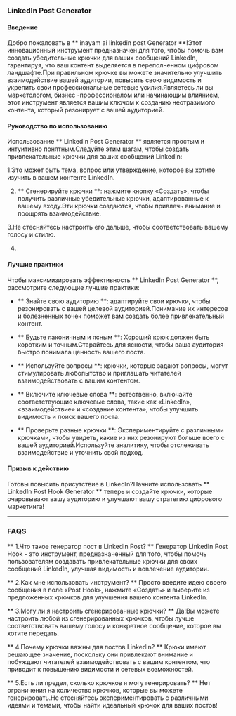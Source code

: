 ### LinkedIn Post Generator

#### Введение
Добро пожаловать в ** inayam ai linkedin post Generator **!Этот инновационный инструмент предназначен для того, чтобы помочь вам создать убедительные крючки для ваших сообщений LinkedIn, гарантируя, что ваш контент выделяется в переполненном цифровом ландшафте.При правильном крючке вы можете значительно улучшить взаимодействие вашей аудитории, повысить свою видимость и укрепить свои профессиональные сетевые усилия.Являетесь ли вы маркетологом, бизнес -профессионалом или начинающим влиянием, этот инструмент является вашим ключом к созданию неотразимого контента, который резонирует с вашей аудиторией.

#### Руководство по использованию
Использование ** LinkedIn Post Generator ** является простым и интуитивно понятным.Следуйте этим шагам, чтобы создать привлекательные крючки для ваших сообщений LinkedIn:

1.Это может быть тема, вопрос или утверждение, которое вы хотите изучить в вашем контенте LinkedIn.

2. ** Сгенерируйте крючки **: нажмите кнопку «Создать», чтобы получить различные убедительные крючки, адаптированные к вашему входу.Эти крючки создаются, чтобы привлечь внимание и поощрять взаимодействие.

3.Не стесняйтесь настроить его дальше, чтобы соответствовать вашему голосу и стилю.

4.

#### Лучшие практики
Чтобы максимизировать эффективность ** LinkedIn Post Generator **, рассмотрите следующие лучшие практики:

- ** Знайте свою аудиторию **: адаптируйте свои крючки, чтобы резонировать с вашей целевой аудиторией.Понимание их интересов и болезненных точек поможет вам создать более привлекательный контент.

- ** Будьте лаконичным и ясным **: Хороший крюк должен быть коротким и точным.Старайтесь для ясности, чтобы ваша аудитория быстро понимала ценность вашего поста.

- ** Используйте вопросы **: крючки, которые задают вопросы, могут стимулировать любопытство и приглашать читателей взаимодействовать с вашим контентом.

- ** Включите ключевые слова **: естественно, включайте соответствующие ключевые слова, такие как «LinkedIn», «взаимодействие» и «создание контента», чтобы улучшить видимость и поиск вашего поста.

- ** Проверьте разные крючки **: Экспериментируйте с различными крючками, чтобы увидеть, какие из них резонируют больше всего с вашей аудиторией.Используйте аналитику, чтобы отслеживать взаимодействие и уточнить свой подход.

#### Призыв к действию
Готовы повысить присутствие в LinkedIn?Начните использовать ** LinkedIn Post Hook Generator ** теперь и создайте крючки, которые очаровывают вашу аудиторию и улучшают вашу стратегию цифрового маркетинга!

---

### FAQS

** 1.Что такое генератор пост в LinkedIn Post? **
Генератор LinkedIn Post Hook - это инструмент, предназначенный для того, чтобы помочь пользователям создавать привлекательные крючки для своих сообщений LinkedIn, улучшая видимость и вовлечение аудитории.

** 2.Как мне использовать инструмент? **
Просто введите идею своего сообщения в поле «Post Hook», нажмите «Создать» и выберите из предложенных крючков для улучшения вашего контента LinkedIn.

** 3.Могу ли я настроить сгенерированные крючки? **
Да!Вы можете настроить любой из сгенерированных крючков, чтобы лучше соответствовать вашему голосу и конкретное сообщение, которое вы хотите передать.

** 4.Почему крючки важны для постов LinkedIn? **
Крюки имеют решающее значение, поскольку они привлекают внимание и побуждают читателей взаимодействовать с вашим контентом, что приводит к повышению видимости и сетевых возможностей.

** 5.Есть ли предел, сколько крючков я могу генерировать? **
Нет ограничения на количество крючков, которые вы можете генерировать.Не стесняйтесь экспериментировать с различными идеями и темами, чтобы найти идеальный крючок для ваших постов!